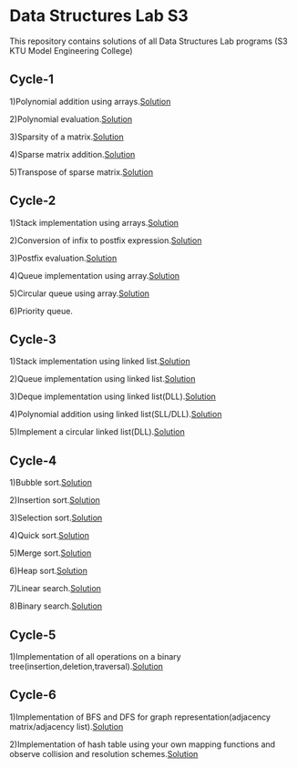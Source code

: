 
# Data Structures Lab S3

This repository contains solutions of all Data Structures Lab programs (S3 KTU Model Engineering College)


## Cycle-1


1)Polynomial addition using arrays.<a href="https://github.com/Abhijith-2002/DS-Lab/blob/main/PolynomialAddition.c">Solution</a>

2)Polynomial evaluation.<a href="https://github.com/Abhijith-2002/DS-Lab/blob/main/PolynomialEvaluation.c">Solution</a>

3)Sparsity of a matrix.<a href="https://github.com/Abhijith-2002/DS-Lab/blob/main/SparseRepresentation.c">Solution</a>

4)Sparse matrix addition.<a href="https://github.com/Abhijith-2002/DS-Lab/blob/main/SparseSum.c">Solution</a>

5)Transpose of sparse matrix.<a href="https://github.com/Abhijith-2002/DS-Lab/blob/main/SparseTranspose.c">Solution</a>
## Cycle-2

1)Stack implementation using arrays.<a href="https://github.com/Abhijith-2002/DS-Lab/blob/main/Stack.c">Solution</a>

2)Conversion of infix to postfix expression.<a href="https://github.com/Abhijith-2002/DS-Lab/blob/main/InfixToPostfix.c">Solution</a>

3)Postfix evaluation.<a href="https://github.com/Abhijith-2002/DS-Lab/blob/main/PostfixEvaluation.c">Solution</a>

4)Queue implementation using array.<a href="https://github.com/Abhijith-2002/DS-Lab/blob/main/Queue.c">Solution</a>

5)Circular queue using array.<a href="https://github.com/Abhijith-2002/DS-Lab/blob/main/CircularQueue.c">Solution</a>

6)Priority queue.
## Cycle-3

1)Stack implementation using linked list.<a href="https://github.com/Abhijith-2002/DS-Lab/blob/main/StackSLL.c">Solution</a>

2)Queue implementation using linked list.<a href="https://github.com/Abhijith-2002/DS-Lab/blob/main/QueueSLL.c">Solution</a>

3)Deque implementation using linked list(DLL).<a href="https://github.com/Abhijith-2002/DS-Lab/blob/main/DequeSLL.c">Solution</a>

4)Polynomial addition using linked list(SLL/DLL).<a href="https://github.com/Abhijith-2002/DS-Lab/blob/main/PolyAddDLL.c">Solution</a>

5)Implement a circular linked list(DLL).<a href="https://github.com/Abhijith-2002/DS-Lab/blob/main/CircularQueueSLL.c">Solution</a>
## Cycle-4

1)Bubble sort.<a href="https://github.com/Abhijith-2002/DS-Lab/blob/main/BubbleSort.c">Solution</a>

2)Insertion sort.<a href="https://github.com/Abhijith-2002/DS-Lab/blob/main/InsertionSort.c">Solution</a>

3)Selection sort.<a href="https://github.com/Abhijith-2002/DS-Lab/blob/main/SelectionSort.c">Solution</a>

4)Quick sort.<a href="https://github.com/Abhijith-2002/DS-Lab/blob/main/QuickSort.c">Solution</a>

5)Merge sort.<a href="https://github.com/Abhijith-2002/DS-Lab/blob/main/PolynomialAddition.c">Solution</a>

6)Heap sort.<a href="https://github.com/Abhijith-2002/DS-Lab/blob/main/PolynomialAddition.c">Solution</a>

7)Linear search.<a href="https://github.com/Abhijith-2002/DS-Lab/blob/main/PolynomialAddition.c">Solution</a>

8)Binary search.<a href="https://github.com/Abhijith-2002/DS-Lab/blob/main/PolynomialAddition.c">Solution</a>
## Cycle-5

1)Implementation of all operations on a binary tree(insertion,deletion,traversal).<a href="https://github.com/Abhijith-2002/DS-Lab/blob/main/PolynomialAddition.c">Solution</a>
## Cycle-6

1)Implementation of BFS and DFS for graph representation(adjacency matrix/adjacency list).<a href="https://github.com/Abhijith-2002/DS-Lab/blob/main/Graph.c">Solution</a>

2)Implementation of hash table using your own mapping functions and observe collision and resolution schemes.<a href="https://github.com/Abhijith-2002/DS-Lab/blob/main/PolynomialAddition.c">Solution</a>